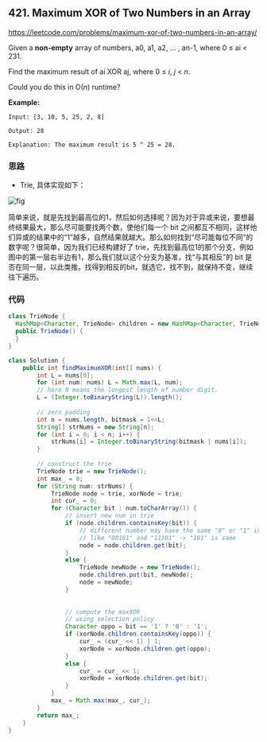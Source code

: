 ## 421. Maximum XOR of Two Numbers in an Array

https://leetcode.com/problems/maximum-xor-of-two-numbers-in-an-array/

Given a **non-empty** array of numbers, a0, a1, a2, … , an-1, where 0 ≤ ai < 231.

Find the maximum result of ai XOR aj, where 0 ≤ *i*, *j* < *n*.

Could you do this in O(*n*) runtime?

**Example:**

```
Input: [3, 10, 5, 25, 2, 8]

Output: 28

Explanation: The maximum result is 5 ^ 25 = 28.
```

 ### 思路

- Trie, 具体实现如下：

![fig](https://leetcode.com/problems/maximum-xor-of-two-numbers-in-an-array/Figures/421/max_xor.png)

简单来说，就是先找到最高位的1，然后如何选择呢？因为对于异或来说，要想最终结果最大，那么尽可能要找两个数，使他们每一个 bit 之间都互不相同，这样他们异或的结果中的“1”越多，自然结果就越大。那么如何找到“尽可能每位不同”的数字呢？很简单，因为我们已经构建好了 trie，先找到最高位1的那个分支，例如图中的第一层右半边有1，那么我们就以这个分支为基准，找“与其相反”的 bit 是否在同一层，以此类推。找得到相反的bit，就选它，找不到，就保持不变，继续往下遍历。

### 代码

```java
class TrieNode {
  HashMap<Character, TrieNode> children = new HashMap<Character, TrieNode>();
  public TrieNode() {      
  }
}

class Solution {
    public int findMaximumXOR(int[] nums) {
        int L = nums[0];
        for (int num: nums) L = Math.max(L, num);
        // here N means the longest length of number digit.
        L = (Integer.toBinaryString(L)).length();
        
        // zero padding
        int n = nums.length, bitmask = 1<<L;
        String[] strNums = new String[n];
        for (int i = 0; i < n; i++) {
            strNums[i] = Integer.toBinaryString(bitmask | nums[i]);
        }
        
        // construct the trie
        TrieNode trie = new TrieNode();
        int max_ = 0;
        for (String num: strNums) {
            TrieNode node = trie, xorNode = trie;
            int cur_ = 0;
            for (Character bit : num.toCharArray()) {
                // insert new num in trie
                if (node.children.containsKey(bit)) {
                    // different number may have the same "0" or "1" in the same position,
                    // like "00101" and "11101" -> "101" is same
                    node = node.children.get(bit);
                }
                else {
                    TrieNode newNode = new TrieNode();
                    node.children.put(bit, newNode);
                    node = newNode;
                }
                
                
                // compute the maxXOR
                // using selection policy
                Character oppo = bit == '1' ? '0' : '1';
                if (xorNode.children.containsKey(oppo)) {
                    cur_ = (cur_ << 1) | 1;
                    xorNode = xorNode.children.get(oppo);
                }
                else {
                    cur_ = cur_ << 1;
                    xorNode = xorNode.children.get(bit);
                }
            }
            max_ = Math.max(max_, cur_);
        }
        return max_;
    }
}
```



